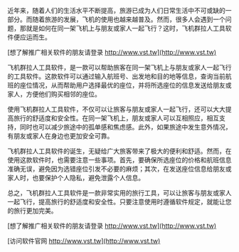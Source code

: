近年来，随着人们的生活水平不断提高，旅游已成为人们日常生活中不可或缺的一部分。而随着旅游的发展，飞机的使用也越来越普及。然而，很多人会遇到一个问题，那就是如何在同一架飞机上与朋友或家人一起飞行？这时，飞机群拉人工具软件便应运而生。

[想了解推广相关软件的朋友请登录 http://www.vst.tw](http://www.vst.tw)

飞机群拉人工具软件，是一款可以帮助旅客在同一架飞机上与朋友或家人一起飞行的工具软件。这款软件可以通过输入航班号、出发地和目的地等信息，查询当前航班的座位情况，从而帮助用户选择最优的座位，并将所选座位的信息发送给朋友或家人，方便他们购买相邻的座位。

使用飞机群拉人工具软件，不仅可以让旅客与朋友或家人一起飞行，还可以大大提高旅行的舒适度和安全性。在同一架飞机上，朋友或家人可以互相照应，相互支持，同时也可以减少旅途中的孤单感和焦虑感。此外，如果旅途中发生意外情况，有朋友或家人在身边也更加安全可靠。

飞机群拉人工具软件的诞生，无疑给广大旅客带来了极大的便利和舒适。然而，在使用这款软件时，也需要注意一些事项。首先，要确保所选座位的价格和航班信息准确无误，避免因为选错座位引发不必要的麻烦；其次，在发送座位信息给朋友或家人时，也要保护个人隐私，避免泄露个人信息。

总之，飞机群拉人工具软件是一款非常实用的旅行工具，可以让旅客与朋友或家人一起飞行，提高旅行的舒适度和安全性。只要注意使用时遵循软件规定，就能让您的旅行更加完美。

[想了解推广相关软件的朋友请登录 http://www.vst.tw](http://www.vst.tw)


[访问软件官网 http://www.vst.tw](http://www.vst.tw)
